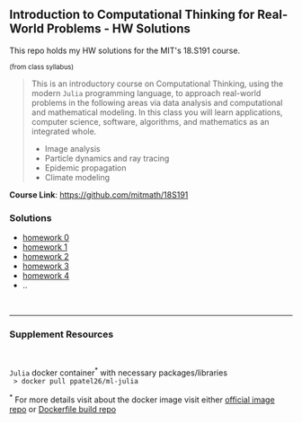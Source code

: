 ## Introduction to Computational Thinking for Real-World Problems - HW Solutions

This repo holds my HW solutions for the MIT's 18.S191 course. 

<sub>(from class syllabus)</sub>
> This is an introductory course on Computational Thinking, using the modern `Julia` programming language, to approach real-world problems in the following areas via data analysis and computational and mathematical modeling. In this class you will learn applications, computer science, software, algorithms, and mathematics as an integrated whole.
>- Image analysis
>- Particle dynamics and ray tracing
>- Epidemic propagation
>- Climate modeling 

**Course Link**: https://github.com/mitmath/18S191


### Solutions

- <a href="https://htmlpreview.github.io/?https://github.com/ppatel26/mit-18S191-computational-learning/blob/master/html/hw0.jl.html" target="_blank">homework 0</a>
- <a href="https://htmlpreview.github.io/?https://github.com/ppatel26/mit-18S191-computational-learning/blob/master/html/hw1.jl.html" target="_blank">homework 1</a>
- <a href="https://htmlpreview.github.io/?https://github.com/ppatel26/mit-18S191-computational-learning/blob/master/html/hw2.jl.html" target="_blank">homework 2</a>
- <a href="https://htmlpreview.github.io/?https://github.com/ppatel26/mit-18S191-computational-learning/blob/master/html/hw3.jl.html" target="_blank">homework 3</a>
- <a href="https://htmlpreview.github.io/?https://github.com/ppatel26/mit-18S191-computational-learning/blob/master/html/hw4.jl.html" target="_blank">homework 4</a>
- ..

<br>

***

### Supplement Resources
<br>

`Julia` docker container<sup>*</sup> with necessary packages/libraries <br>
` > docker pull ppatel26/ml-julia` 

<sup>*</sup> For more details visit about the docker image visit either <a href="https://hub.docker.com/r/ppatel26/ml-julia" target="_blank">official image repo</a> or  <a href="https://github.com/ppatel26/dockerfiles/tree/master/julia-ubuntu" target="_blank">Dockerfile build repo</a>